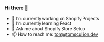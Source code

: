 ### Hi there 👋

- 🔭 I’m currently working on Shopify Projects
- 🌱 I’m currently learning React
- 💬 Ask me about Shopify Store Setup
- 📫 How to reach me: tom@tomscullion.dev

